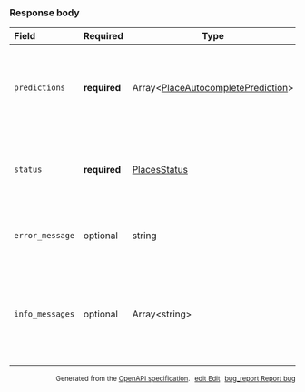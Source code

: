 <!--- This is a generated file, do not edit! -->
<!--- [START maps_http_schema_placesautocompleteresponse] -->
<h3 class="schema-object" id="PlacesAutocompleteResponse">Response body</h3>

| Field           | Required     | Type                                                                                                   | Description                                                                                                                                                                                                                        |
| :-------------- | ------------ | ------------------------------------------------------------------------------------------------------ | ---------------------------------------------------------------------------------------------------------------------------------------------------------------------------------------------------------------------------------- |
| `predictions`   | **required** | Array&lt;[PlaceAutocompletePrediction](#PlaceAutocompletePrediction "PlaceAutocompletePrediction")&gt; | <div class="ref-property-description"><p>Contains an array of predictions.</p><p>See <a href="#PlaceAutocompletePrediction">PlaceAutocompletePrediction</a> for more information.</div>                                            |
| `status`        | **required** | [PlacesStatus](#PlacesStatus "PlacesStatus")                                                           | <div class="ref-property-description"><p>Contains metadata on the request.</p><p>See <a href="#PlacesStatus">PlacesStatus</a> for more information.</div>                                                                          |
| `error_message` | optional     | string                                                                                                 | <div class="nonref-property-description"><p>Contains additional information about the request.</p></div>                                                                                                                           |
| `info_messages` | optional     | Array&lt;string&gt;                                                                                    | <div class="nonref-property-description"><p>Contains additional information about the request. This field is only returned for successful requests. It may not always be returned, and its content is subject to change.</p></div> |

<p style="text-align: right; font-size: smaller;">Generated from the <a class="gc-analytics-event" data-category="GMP" data-label="openapi-github" href="https://github.com/googlemaps/openapi-specification" title="Google Maps Platform OpenAPI Specification" class="external">OpenAPI specification</a>.
<a class="gc-analytics-event" data-category="GMP" data-label="openapi-github" style="margin-left: 5px;" href="https://github.com/googlemaps/openapi-specification/blob/main/specification/schema" title="Edit on GitHub"><span class="material-icons">edit</span> Edit</a>
<a class="gc-analytics-event" data-category="GMP" data-label="openapi-github" style="margin-left: 5px;" href="https://github.com/googlemaps/openapi-specification/issues/new?assignees=&labels=type%3A+bug%2C+triage+me&template=bug_report.md&title=[schema] Bug - PlacesAutocompleteResponse" title="File bug for schema on GitHub"><span class="material-icons">bug_report</span> Report bug</a>
</p>

<!--- [END maps_http_schema_placesautocompleteresponse] -->
